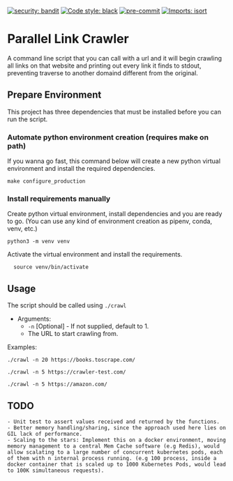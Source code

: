 [![security: bandit](https://img.shields.io/badge/security-bandit-yellow.svg)](https://github.com/PyCQA/bandit)
[![Code style: black](https://img.shields.io/badge/code%20style-black-000000.svg)](https://github.com/psf/black) [![pre-commit](https://img.shields.io/badge/pre--commit-enabled-brightgreen?logo=pre-commit&logoColor=white)](https://github.com/pre-commit/pre-commit) [![Imports: isort](https://img.shields.io/badge/%20imports-isort-%231674b1?style=flat&labelColor=ef8336)](https://pycqa.github.io/isort/)

# Parallel Link Crawler

 A command line script that you can call with a url and it will begin crawling all links on that website and printing out every link it finds to stdout, preventing traverse to another domaind different from the original.

## Prepare Environment

This project has three dependencies that must be installed before you can run the script.

### Automate python environment creation (requires make on path)

 If you wanna go fast, this command below will create a new python virtual environment and install the required dependencies.

  ```shell
 make configure_production
 ```

### Install requirements manually

 Create python virtual environment, install dependencies and you are ready to go.
 (You can use any kind of environment creation as pipenv, conda, venv, etc.)

   ```shell
 python3 -m venv venv
 ```

 Activate the virtual environment and install the requirements.

  ```shell
    source venv/bin/activate
```

## Usage

The script should be called using `./crawl`

- Arguments:
  - `-n` [Optional] - If not supplied, default to 1.
  - The URL to start crawling from.

Examples:

```shell
./crawl -n 20 https://books.toscrape.com/
```

```shell
./crawl -n 5 https://crawler-test.com/
```

```shell
./crawl -n 5 https://amazon.com/
```

## TODO

    - Unit test to assert values received and returned by the functions.
    - Better memory handling/sharing, since the approach used here lies on GIL lack of performance.
    - Scaling to the stars: Implement this on a docker environment, moving memory management to a central Mem Cache software (e.g Redis), would allow scalating to a large number of concurrent kubernetes pods, each of them with n internal process running. (e.g 100 process, inside a docker container that is scaled up to 1000 Kubernetes Pods, would lead to 100K simultaneous requests).
